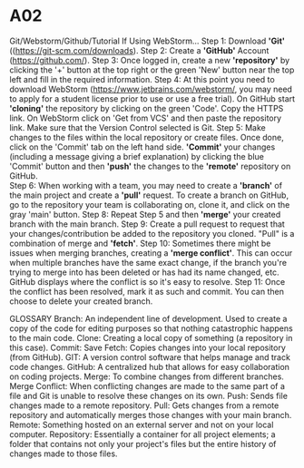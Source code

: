 # A02
Git/Webstorm/Github/Tutorial
If Using WebStorm...
Step 1: Download **'Git'** ((https://git-scm.com/downloads). 
Step 2: Create a **'GitHub'** Account (https://github.com/).
Step 3: Once logged in, create a new **'repository'** by clicking the '+' button at the top right or the green 'New' button near the top left and fill in the required information. 
Step 4: At this point you need to download WebStorm (https://www.jetbrains.com/webstorm/, you may need to apply for a student license prior to use or use a free trial). On GitHub start **'cloning'** the repository by clicking on the green 'Code'. Copy the HTTPS link. On WebStorm click on 'Get from VCS' and then paste the repository link. Make sure that the Version Control selected is Git. 
Step 5: Make changes to the files within the local repository or create files. Once done, click on the 'Commit' tab on the left hand side. **'Commit'** your changes (including a message giving a brief explanation) by clicking the blue 'Commit' button and then **'push'** the changes to the **'remote'** repository on GitHub.  
Step 6: When working with a team, you may need to create a **'branch'** of the main project and create a **'pull'** request. To create a branch on GitHub, go to the repository your team is collaborating on, clone it, and click on the gray 'main' button. 
Step 8: Repeat Step 5 and then **'merge'** your created branch with the main branch. 
Step 9: Create a pull request to request that your changes/contribution be added to the repository you cloned. "Pull" is a combination of merge and **'fetch'**. 
Step 10: Sometimes there might be issues when merging branches, creating a **'merge conflict'**. This can occur when multiple branches have the same exact change, if the branch you're trying to merge into has been deleted or has had its name changed, etc. GitHub displays where the conflict is so it's easy to resolve. 
Step 11: Once the conflict has been resolved, mark it as such and commit. You can then choose to delete your created branch. 

GLOSSARY
Branch: An independent line of development. Used to create a copy of the code for editing purposes so that nothing catastrophic happens to the main code. 
Clone: Creating a local copy of something (a repository in this case).
Commit: Save
Fetch: Copies changes into your local repository (from GitHub).
GIT: A version control software that helps manage and track code changes. 
GitHub: A centralized hub that allows for easy collaboration on coding projects. 
Merge: To combine changes from different branches. 
Merge Conflict: When conflicting changes are made to the same part of a file and Git is unable to resolve these changes on its own. 
Push: Sends file changes made to a remote repository. 
Pull: Gets changes from a remote repository and automatically merges those changes with your main branch. 
Remote: Something hosted on an external server and not on your local computer. 
Repository: Essentially a container for all project elements; a folder that contains not only your project's files but the entire history of changes made to those files. 




